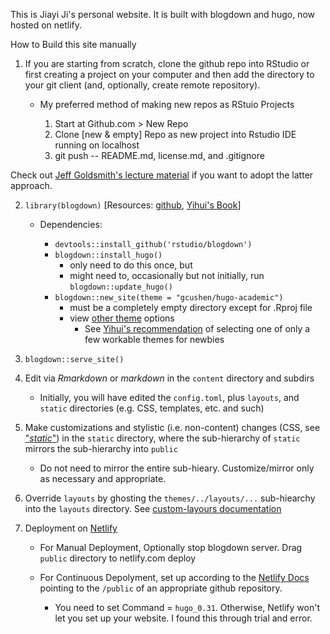 This is Jiayi Ji's personal website. It is built with blogdown and hugo, now hosted on netlify.

How to Build this site manually

1. If you are starting from scratch, clone the github repo into RStudio or first creating a project on your computer and then add the directory to your git client (and, optionally, create remote repository).  

    - My preferred method of making new repos as RStuio Projects
    
        1. Start at Github.com > New Repo
        1. Clone [new & empty] Repo as new project into Rstudio IDE running on localhost
        1. git push -- README.md, license.md, and .gitignore

Check out [Jeff Goldsmith's lecture material](http://jeffgoldsmith.com/DSI/git.html) if you want to adopt the latter approach.
    
2. `library(blogdown)` [Resources:  [github](https://github.com/rstudio/blogdown), [Yihui's Book](https://bookdown.org/yihui/blogdown/)]

    - Dependencies:
    
        - `devtools::install_github('rstudio/blogdown')`
        - `blogdown::install_hugo()`
            - only need to do this once, but
            - might need to, occasionally but not initially, run `blogdown::update_hugo()`
        - `blogdown::new_site(theme = "gcushen/hugo-academic")` 
            - must be a completely empty directory except for .Rproj file
            - view [other theme](https://themes.gohugo.io/) options
                - See [Yihui's recommendation](https://github.com/rstudio/blogdown#blogdown) of selecting one of only a few workable themes for newbies
    
3. `blogdown::serve_site()`
4. Edit via *Rmarkdown* or *markdown* in the `content` directory and subdirs

    - Initially, you will have edited the `config.toml`, plus `layouts`, and `static` directories (e.g. CSS, templates, etc. and such)
    
5. Make customizations and stylistic (i.e. non-content) changes (CSS, see ["*static*"](https://bookdown.org/yihui/blogdown/templates.html)) in the `static` directory, where the sub-hierarchy of `static` mirrors the sub-hierarchy into `public` 

    - Do not need to mirror the entire sub-hieary.  Customize/mirror only as necessary and appropriate.
    
5. Override `layouts` by ghosting the `themes/../layouts/...` sub-hiearchy into the `layouts` directory.  See [custom-layours documentation](https://bookdown.org/yihui/blogdown/custom-layouts.html)

5. Deployment on [Netlify](http://netlify.com)  

    - For Manual Deployment, Optionally stop blogdown server.  Drag `public` directory to netlify.com deploy
    - For Continuous Depolyment, set up according to the [Netlify Docs](https://www.netlify.com/docs/continuous-deployment/) pointing to the `/public` of an appropriate github repository.

        - You need to set Command = `hugo_0.31`. Otherwise, Netlify won't let you set up your website. I found this through trial and error.

